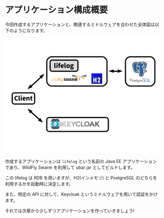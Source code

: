 # アプリケーション構成概要

今回作成するアプリケーションと、関連するミドルウェアを合わせた全体図は以下のようになります。

![](images/app-outline.png)

作成するアプリケーションは `lifelog` という名前の Java EE アプリケーションであり、WildFly Swarm を利用して ubar jar としてビルドします。

この lifelog は RDB を用いますが、H2(インメモリ) と PostgreSQL のどちらを利用するかを起動時に決定します。

また、特定の API に対して、Keycloak というミドルウェアを用いて認証をかけます。

それでは次章から少しずつアプリケーションを作っていきましょう!
